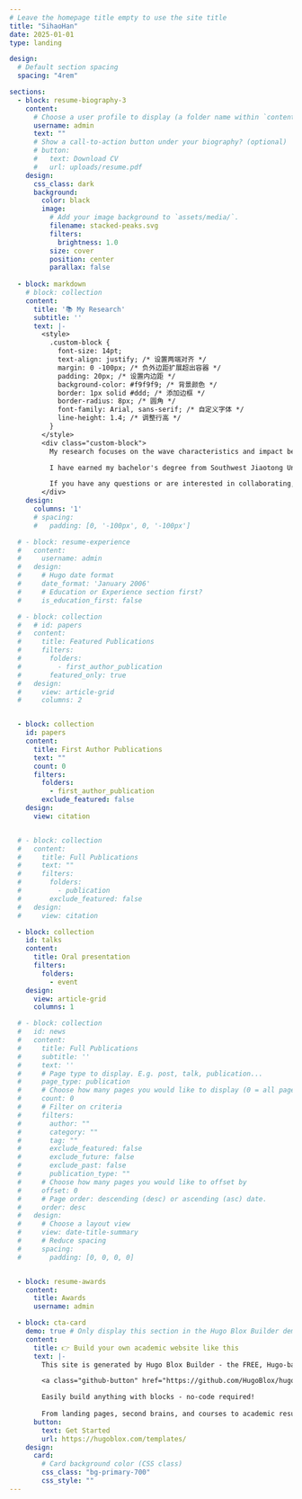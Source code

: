 ```yaml
---
# Leave the homepage title empty to use the site title
title: "SihaoHan"
date: 2025-01-01
type: landing

design:
  # Default section spacing
  spacing: "4rem"

sections:
  - block: resume-biography-3
    content:
      # Choose a user profile to display (a folder name within `content/authors/`)
      username: admin
      text: ""
      # Show a call-to-action button under your biography? (optional)
      # button:
      #   text: Download CV
      #   url: uploads/resume.pdf
    design:
      css_class: dark
      background:
        color: black
        image:
          # Add your image background to `assets/media/`.
          filename: stacked-peaks.svg
          filters:
            brightness: 1.0
          size: cover
          position: center
          parallax: false
          
  - block: markdown
    # block: collection
    content:
      title: '📚 My Research'
      subtitle: ''
      text: |-
        <style>
          .custom-block {
            font-size: 14pt;
            text-align: justify; /* 设置两端对齐 */
            margin: 0 -100px; /* 负外边距扩展超出容器 */
            padding: 20px; /* 设置内边距 */
            background-color: #f9f9f9; /* 背景颜色 */
            border: 1px solid #ddd; /* 添加边框 */
            border-radius: 8px; /* 圆角 */
            font-family: Arial, sans-serif; /* 自定义字体 */
            line-height: 1.4; /* 调整行高 */
          }
        </style>
        <div class="custom-block">
          My research focuses on the wave characteristics and impact behavior of elastic and mechanical metamaterials, with a particular interest in multifunctional metamaterials. I am using advanced numerical simulation and machine learning techniques to enable multi-performance prediction, optimization, and on-demand customization of advanced materials and structures, in an attempt to push the frontier of combining artificial intelligence and solid mechanics. The architected structures I have studied include honeycombs, kiri/origamis, pixelated topologies, and acoustic black holes. To date, I have published 9 journal papers as the (co-)first author, with an additional 1 currently under review.

          I have earned my bachelor's degree from Southwest Jiaotong University in 2021. I am a student in a successive postgraduate and doctoral program, and expect to receive my PhD in the summer of 2027.  My PhD thesis is **_Machine learning‑based performance prediction and topology customization of multifunctional metamaterials_** under the supervision of  [Prof. Qiang Han](https://www2.scut.edu.cn/jtxy/2023/0430/c35044a500284/page.htm) and [A/Prof. Chunlei Li](https://www2.scut.edu.cn/jtxy/2023/0430/c35045a500283/page.htm). 

          If you have any questions or are interested in collaborating, feel free to contact me at ct_hansihao@mail.scut.edu.cn. I look forward to connecting with you 😃 !!!
        </div>
    design:
      columns: '1'
      # spacing:
      #   padding: [0, '-100px', 0, '-100px']      

  # - block: resume-experience
  #   content:
  #     username: admin
  #   design:
  #     # Hugo date format
  #     date_format: 'January 2006'
  #     # Education or Experience section first?
  #     is_education_first: false

  # - block: collection
  #   # id: papers
  #   content:
  #     title: Featured Publications
  #     filters:
  #       folders:
  #         - first_author_publication
  #       featured_only: true
  #   design:
  #     view: article-grid
  #     columns: 2


  - block: collection
    id: papers  
    content:
      title: First Author Publications
      text: ""
      count: 0
      filters:
        folders:
          - first_author_publication
        exclude_featured: false
    design:
      view: citation


  # - block: collection
  #   content:
  #     title: Full Publications
  #     text: ""
  #     filters:
  #       folders:
  #         - publication
  #       exclude_featured: false
  #   design:
  #     view: citation

  - block: collection
    id: talks
    content:
      title: Oral presentation
      filters:
        folders:
          - event
    design:
      view: article-grid
      columns: 1

  # - block: collection
  #   id: news
  #   content:
  #     title: Full Publications
  #     subtitle: ''
  #     text: ''
  #     # Page type to display. E.g. post, talk, publication...
  #     page_type: publication
  #     # Choose how many pages you would like to display (0 = all pages)
  #     count: 0
  #     # Filter on criteria
  #     filters:
  #       author: ""
  #       category: ""
  #       tag: ""
  #       exclude_featured: false
  #       exclude_future: false
  #       exclude_past: false
  #       publication_type: ""
  #     # Choose how many pages you would like to offset by
  #     offset: 0
  #     # Page order: descending (desc) or ascending (asc) date.
  #     order: desc
  #   design:
  #     # Choose a layout view
  #     view: date-title-summary
  #     # Reduce spacing
  #     spacing:
  #       padding: [0, 0, 0, 0]


  - block: resume-awards
    content:
      title: Awards
      username: admin

  - block: cta-card
    demo: true # Only display this section in the Hugo Blox Builder demo site
    content:
      title: 👉 Build your own academic website like this
      text: |-
        This site is generated by Hugo Blox Builder - the FREE, Hugo-based open source website builder trusted by 250,000+ academics like you.

        <a class="github-button" href="https://github.com/HugoBlox/hugo-blox-builder" data-color-scheme="no-preference: light; light: light; dark: dark;" data-icon="octicon-star" data-size="large" data-show-count="true" aria-label="Star HugoBlox/hugo-blox-builder on GitHub">Star</a>

        Easily build anything with blocks - no-code required!
        
        From landing pages, second brains, and courses to academic resumés, conferences, and tech blogs.
      button:
        text: Get Started
        url: https://hugoblox.com/templates/
    design:
      card:
        # Card background color (CSS class)
        css_class: "bg-primary-700"
        css_style: ""
---
```

